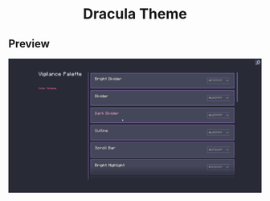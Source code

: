<div align = "center">

# Dracula Theme

</div>

## Preview

![Dracula Theme](../.github/dracula-theme.png)

